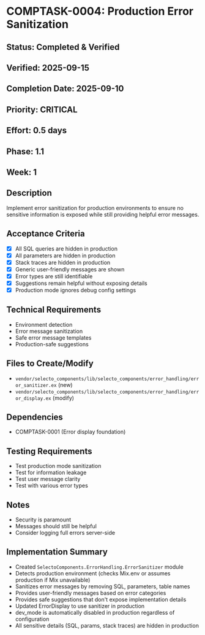 # COMPTASK-0004: Production Error Sanitization

## Status: Completed & Verified
## Verified: 2025-09-15
## Completion Date: 2025-09-10
## Priority: CRITICAL
## Effort: 0.5 days
## Phase: 1.1
## Week: 1

## Description
Implement error sanitization for production environments to ensure no sensitive information is exposed while still providing helpful error messages.

## Acceptance Criteria
- [x] All SQL queries are hidden in production
- [x] All parameters are hidden in production
- [x] Stack traces are hidden in production
- [x] Generic user-friendly messages are shown
- [x] Error types are still identifiable
- [x] Suggestions remain helpful without exposing details
- [x] Production mode ignores debug config settings

## Technical Requirements
- Environment detection
- Error message sanitization
- Safe error message templates
- Production-safe suggestions

## Files to Create/Modify
- `vendor/selecto_components/lib/selecto_components/error_handling/error_sanitizer.ex` (new)
- `vendor/selecto_components/lib/selecto_components/error_handling/error_display.ex` (modify)

## Dependencies
- COMPTASK-0001 (Error display foundation)

## Testing Requirements
- Test production mode sanitization
- Test for information leakage
- Test user message clarity
- Test with various error types

## Notes
- Security is paramount
- Messages should still be helpful
- Consider logging full errors server-side

## Implementation Summary
- Created `SelectoComponents.ErrorHandling.ErrorSanitizer` module
- Detects production environment (checks Mix.env or assumes production if Mix unavailable)
- Sanitizes error messages by removing SQL, parameters, table names
- Provides user-friendly messages based on error categories
- Provides safe suggestions that don't expose implementation details
- Updated ErrorDisplay to use sanitizer in production
- dev_mode is automatically disabled in production regardless of configuration
- All sensitive details (SQL, params, stack traces) are hidden in production